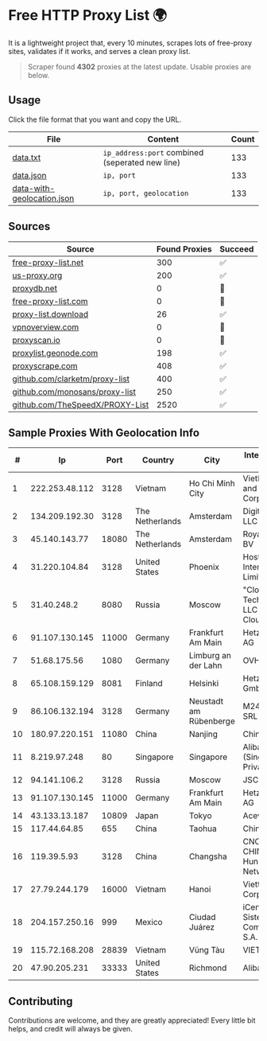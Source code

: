 
# Free HTTP Proxy List 🌍

It is a lightweight project that, every 10 minutes, scrapes lots of free-proxy sites, validates if it works, and serves a clean proxy list.


> Scraper found **4302** proxies at the latest update. Usable proxies are below.

## Usage

Click the file format that you want and copy the URL.


|File|Content|Count|
|----|-------|-----|
|[data.txt](https://raw.githubusercontent.com/themiralay/Proxy-List-World/master/data.txt)|`ip_address:port` combined (seperated new line)|133|
|[data.json](https://raw.githubusercontent.com/themiralay/Proxy-List-World/master/data.json)|`ip, port`|133|
|[data-with-geolocation.json](https://raw.githubusercontent.com/themiralay/Proxy-List-World/master/data-with-geolocation.json)|`ip, port, geolocation`|133|

## Sources

|Source|Found Proxies|Succeed|
|------|-------------|-------|
|[free-proxy-list.net](https://free-proxy-list.net)|300|✅|
|[us-proxy.org](https://www.us-proxy.org)|200|✅|
|[proxydb.net](http://proxydb.net)|0|🚫|
|[free-proxy-list.com](https://free-proxy-list.com/?page=&port=&type%5B%5D=http&type%5B%5D=https&up_time=0&search=Search)|0|🚫|
|[proxy-list.download](https://www.proxy-list.download/HTTP)|26|✅|
|[vpnoverview.com](https://vpnoverview.com/privacy/anonymous-browsing/free-proxy-servers)|0|🚫|
|[proxyscan.io](https://www.proxyscan.io)|0|🚫|
|[proxylist.geonode.com](https://proxylist.geonode.com/api/proxy-list?limit=300&page=1&sort_by=lastChecked&sort_type=desc&protocols=http,https)|198|✅|
|[proxyscrape.com](https://api.proxyscrape.com/v2/?request=displayproxies&protocol=http&timeout=10000&country=all&ssl=all&anonymity=all)|408|✅|
|[github.com/clarketm/proxy-list](https://raw.githubusercontent.com/clarketm/proxy-list/master/proxy-list-raw.txt)|400|✅|
|[github.com/monosans/proxy-list](https://raw.githubusercontent.com/monosans/proxy-list/main/proxies/http.txt)|250|✅|
|[github.com/TheSpeedX/PROXY-List](https://raw.githubusercontent.com/TheSpeedX/PROXY-List/master/http.txt)|2520|✅|


## Sample Proxies With Geolocation Info

|#|Ip|Port|Country|City|Internet Service Provider|
|-|--|----|-------|----|-------------------------|
|1|222.253.48.112|3128|Vietnam|Ho Chi Minh City|VietNam Post and Telecom Corporation|
|2|134.209.192.30|3128|The Netherlands|Amsterdam|DigitalOcean, LLC|
|3|45.140.143.77|18080|The Netherlands|Amsterdam|RoyaleHosting BV|
|4|31.220.104.84|3128|United States|Phoenix|Hostinger International Limited|
|5|31.40.248.2|8080|Russia|Moscow|"Cloud Technologies" LLC trading as Cloud.ru|
|6|91.107.130.145|11000|Germany|Frankfurt Am Main|Hetzner Online AG|
|7|51.68.175.56|1080|Germany|Limburg an der Lahn|OVH SAS|
|8|65.108.159.129|8081|Finland|Helsinki|Hetzner Online GmbH|
|9|86.106.132.194|3128|Germany|Neustadt am Rübenberge|M247 Europe SRL|
|10|180.97.220.151|11080|China|Nanjing|Chinanet|
|11|8.219.97.248|80|Singapore|Singapore|Alibaba Cloud (Singapore) Private Limited|
|12|94.141.106.2|3128|Russia|Moscow|JSC Mastertel|
|13|91.107.130.145|11000|Germany|Frankfurt Am Main|Hetzner Online AG|
|14|43.133.13.187|10809|Japan|Tokyo|Aceville Pte.ltd|
|15|117.44.64.85|655|China|Taohua|Chinanet|
|16|119.39.5.93|3128|China|Changsha|CNC Group CHINA169 Hunan Province Network|
|17|27.79.244.179|16000|Vietnam|Hanoi|Viettel Corporation|
|18|204.157.250.16|999|Mexico|Ciudad Juárez|iCentral Sistemas y Comunicaciones, S.A. de C.V.|
|19|115.72.168.208|28839|Vietnam|Vũng Tàu|VIETELmetro|
|20|47.90.205.231|33333|United States|Richmond|Alibaba.com LLC|



## Contributing

Contributions are welcome, and they are greatly appreciated! Every
little bit helps, and credit will always be given.

